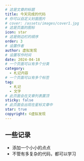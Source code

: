 ```yaml
---
# 这是文章的标题
title: 今天完成的代码
# 你可以自定义封面图片
# cover: /assets/images/cover1.jpg
# 这是页面的图标
icon: star
# 这是侧边栏的顺序
order: 3
# 设置作者
author: 虚拟发现
# 设置写作时间
date: 2024-04-18
# 一个页面可以有多个分类
category:
  - 札记内容
# 一个页面可以有多个标签
tag:
  - 札记
  - 文字
# 此页面会在文章列表置顶
sticky: false
# 此页面会出现在星标文章中
star: true
copyright: ©虚拟发现
---
```


##  一些记录
<!-- more -->

- 添加一个小小的点点
- 不管有多复杂的代码，都可以学习
  
  
